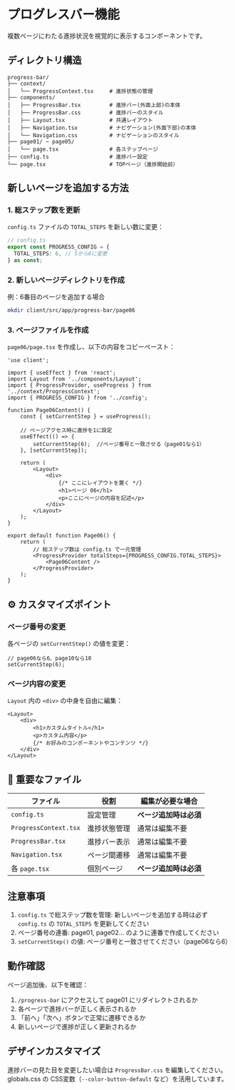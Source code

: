 # プログレスバー機能

複数ページにわたる進捗状況を視覚的に表示するコンポーネントです。

## ディレクトリ構造

```
progress-bar/
├── context/
│   └── ProgressContext.tsx     # 進捗状態の管理
├── components/
│   ├── ProgressBar.tsx         # 進捗バー(外面上部)の本体
│   ├── ProgressBar.css         # 進捗バーのスタイル
│   ├── Layout.tsx              # 共通レイアウト
│   ├── Navigation.tsx          # ナビゲーション(外面下部)の本体
│   └── Navigation.css          # ナビゲーションのスタイル
├── page01/ ~ page05/
│   └── page.tsx                # 各ステップページ
├── config.ts                   # 進捗バー設定
└── page.tsx                    # TOPページ（進捗開始前）
```

## 新しいページを追加する方法

### 1. 総ステップ数を更新

`config.ts` ファイルの `TOTAL_STEPS` を新しい数に変更：

```typescript
// config.ts
export const PROGRESS_CONFIG = {
  TOTAL_STEPS: 6, // 5から6に変更
} as const;
```

### 2. 新しいページディレクトリを作成

例：6番目のページを追加する場合

```bash
mkdir client/src/app/progress-bar/page06
```

### 3. ページファイルを作成

`page06/page.tsx` を作成し、以下の内容をコピーペースト：

```tsx
'use client';

import { useEffect } from 'react';
import Layout from '../components/Layout';
import { ProgressProvider, useProgress } from '../context/ProgressContext';
import { PROGRESS_CONFIG } from '../config';

function Page06Content() {
	const { setCurrentStep } = useProgress();

	// ページアクセス時に進捗を1に設定
	useEffect(() => {
		setCurrentStep(6);	//ページ番号と一致させる（page01なら1）
	}, [setCurrentStep]);

	return (
		<Layout>
			<div>
				{/* ここにレイアウトを置く */}
				<h1>ページ 06</h1>
				<p>ここにページの内容を記述</p>
			</div>
		</Layout>
	);
}

export default function Page06() {
	return (
		// 総ステップ数は config.ts で一元管理
		<ProgressProvider totalSteps={PROGRESS_CONFIG.TOTAL_STEPS}>
			<Page06Content />
		</ProgressProvider>
	);
}
```

## ⚙️ カスタマイズポイント

### ページ番号の変更
各ページの `setCurrentStep()` の値を変更：

```tsx
// page06なら6、page10なら10
setCurrentStep(6);
```

### ページ内容の変更
`Layout` 内の `<div>` の中身を自由に編集：

```tsx
<Layout>
	<div>
		<h1>カスタムタイトル</h1>
		<p>カスタム内容</p>
		{/* お好みのコンポーネントやコンテンツ */}
	</div>
</Layout>
```

## 🔧 重要なファイル

| ファイル              | 役割         | 編集が必要な場合       |
| --------------------- | ------------ | ---------------------- |
| `config.ts`           | 設定管理     | **ページ追加時は必須** |
| `ProgressContext.tsx` | 進捗状態管理 | 通常は編集不要         |
| `ProgressBar.tsx`     | 進捗バー表示 | 通常は編集不要         |
| `Navigation.tsx`      | ページ間遷移 | 通常は編集不要         |
| 各 `page.tsx`         | 個別ページ   | **ページ追加時は必須** |

## 注意事項

1. `config.ts` で総ステップ数を管理: 新しいページを追加する時は必ず `config.ts` の `TOTAL_STEPS` を更新してください
2. ページ番号の連番: page01, page02... のように連番で作成してください
3. `setCurrentStep()` の値: ページ番号と一致させてください（page06なら6）

## 動作確認

ページ追加後、以下を確認：

1. `/progress-bar` にアクセスして page01 にリダイレクトされるか
2. 各ページで進捗バーが正しく表示されるか
3. 「前へ」「次へ」ボタンで正常に遷移できるか
4. 新しいページで進捗が正しく更新されるか

## デザインカスタマイズ

進捗バーの見た目を変更したい場合は `ProgressBar.css` を編集してください。
globals.css の CSS変数（`--color-button-default` など）を活用しています。
